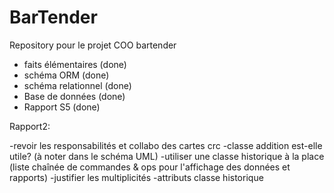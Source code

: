 # BarTender

Repository pour le projet COO bartender

- faits élémentaires (done)
- schéma ORM (done)
- schéma relationnel (done)
- Base de données (done)
- Rapport S5 (done)

Rapport2:

-revoir les responsabilités et collabo des cartes crc
-classe addition est-elle utile? (à noter dans le schéma UML)
-utiliser une classe historique à la place (liste chaînée de commandes & ops pour l'affichage des données et rapports)
-justifier les multiplicités
-attributs classe historique
